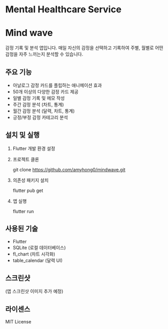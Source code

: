 # Mental Healthcare Service
# Mind wave

 감정 기록 및 분석 앱입니다. 매일 자신의 감정을 선택하고 기록하여 주별, 월별로 어떤 감정을 자주 느끼는지 분석할 수 있습니다.

## 주요 기능

- 아날로그 감정 카드를 플립하는 애니메이션 효과
- 50개 이상의 다양한 감정 카드 제공
- 일별 감정 기록 및 메모 작성
- 주간 감정 분석 (차트, 통계)
- 월간 감정 분석 (달력, 차트, 통계)
- 긍정/부정 감정 카테고리 분석

## 설치 및 실행

1. Flutter 개발 환경 설정
2. 프로젝트 클론
   
   git clone https://github.com/amyhong0/mindwave.git
  
3. 의존성 패키지 설치

   flutter pub get

4. 앱 실행

   flutter run

## 사용된 기술

- Flutter
- SQLite (로컬 데이터베이스)
- fl_chart (차트 시각화)
- table_calendar (달력 UI)

## 스크린샷

(앱 스크린샷 이미지 추가 예정)

## 라이센스

MIT License
